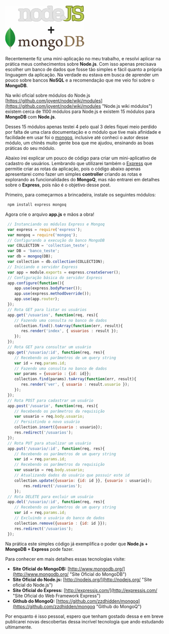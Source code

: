 ![Node.js e MongoDB na prática!](../images/nodejs-e-mongodb.jpg "Node.js e MongoDB na prática!")

Recentemente fiz uma mini-aplicação no meu trabalho, e resolvi aplicar na prática meus conhecimentos sobre **Node.js**. Com isso apenas precisava escolher um banco de dados que fosse tão simples e fácil quanto a própria linguagem da aplicação. Na verdade eu estava em busca de aprender um pouco sobre bancos **NoSQL** e a recomendação que me veio foi sobre o **MongoDB**.

Na wiki oficial sobre módulos do Node.js [https://github.com/joyent/node/wiki/modules](https://github.com/joyent/node/wiki/modules "Node.js wiki módulos") existem cerca de 1100 módulos para Node.js e existem 15 módulos para **MongoDB** com **Node.js**.

Desses 15 módulos apenas testei 4 pelo qual 3 deles fiquei meio perdido por falta de uma clara documentação e o módulo que tive mais afinidade e facilidade em usar foi o [mongoq](https://github.com/zzdhidden/mongoq "Github do Mongoq"), inclusive até conheci o autor desse módulo, um chinês muito gente boa que me ajudou, ensinando as boas práticas do seu módulo.

Abaixo irei explicar um pouco de código para criar um mini-aplicativo de cadastro de usuários. Lembrando que utilizarei também o [Express](http://expressjs.com/ "Express") que permitie criar as rotas da aplicação, pois o código abaixo apenas apresentarei como fazer um simples **controller** criando as rotas e explorando as funcionalidades do **MongoQ**, mas não entrarei em detalhes sobre o **Express**, pois não é o objetivo desse post.

Primeiro, para começarmos a brincadeira, instale os seguintes módulos:

``` bash
 npm install express mongoq
``` 

Agora crie o arquivo **app.js** e mãos a obra!

``` javascript
 // Instanciando os módulos Express e Mongoq
 var express = require('express');
 var mongoq = require('mongoq');
 // Configurando a execução do banco MongoDB
 var COLLECTION = 'collection_teste';
 var DB = 'banco_teste';
 var db = mongoq(DB);
 var collection = db.collection(COLLECTION);
 // Iniciando o servidor Express
 var app = module.exports = express.createServer();
 // Configuração básica do servidor Express
 app.configure(function(){
    app.use(express.bodyParser());
    app.use(express.methodOverride());
    app.use(app.router);
 });
 // Rota GET para listar os usuários
 app.get('/usuarios', function(req, res){
    // Fazendo uma consulta no banco de dados
    collection.find().toArray(function(err, result){
       res.render('index', { usuarios : result });
    });
 });
 // Rota GET para consultar um usuário
 app.get('/usuario/:id', function(req, res){
    // Recebendo os parâmetros de um query string
    var id = req.params.id;
    // Fazendo uma consulta no banco de dados
    var params = {usuario : {id: id}};
    collection.find(params).toArray(function(err, result){
       res.render('ver', { usuario : result.usuario });
    });
 });
 // Rota POST para cadastrar um usuário
 app.post('/usuario', function(req, res){
    // Recebendo os parâmetros da requisição
    var usuario = req.body.usuario;
    // Persistindo o novo usuário
    collection.insert({usuario : usuario});
    res.redirect('/usuarios');
 });
 // Rota PUT para atualizar um usuário
 app.put('/usuario/:id', function(req, res){
    // Recebendo os parâmetros de um query string
    var id = req.params.id;
    // Recebendo os parâmetros da requisição
    var usuario = req.body.usuario;
    // Atualizando dados do usuário que possuir este id
    collection.update({usuario: {id: id }}, {usuario : usuario});
        res.redirect('/usuarios');
    });
 // Rota DELETE para excluir um usuário
 app.del('/usuario/:id', function(req, res){
    // Recebendo os parâmetros de um query string
    var id = req.params.id;
    // Excluindo o usuário do banco de dados
    collection.remove({usuario : {id: id }});
    res.redirect('/usuarios');
 });
``` 

Na prática este simples código já exemplifica o poder que **Node.js + MongoDB + Express** pode fazer.

Para conhecer em mais detalhes essas tecnologias visite:

*   **Site Oficial do MongoDB:** [http://www.mongodb.org/](http://www.mongodb.org/ "Site Oficial do MongoDB")
*   **Site Oficial do Node.js:** [http://nodejs.org/](http://nodejs.org/ "Site oficial do Node.js")
*   **Site Oficial do Express:** [http://expressjs.com/](http://expressjs.com/ "Site Oficial do Web Framework Express")
*   **Github do MongoQ:** [https://github.com/zzdhidden/mongoq](https://github.com/zzdhidden/mongoq "Github do MongoQ")

Por enquanto é isso pessoal, espero que tenham gostado dessa e em breve publicarei novas descobertas dessa incrível tecnologia que ando estudando ultimamente.